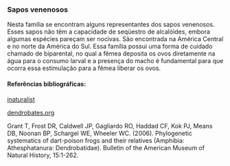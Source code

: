 ﻿### Sapos venenosos


Nesta família se encontram alguns representantes dos sapos venenosos. Esses sapos não têm a capacidade de seqüestro de alcalóides, embora algumas espécies pareçam ser nocivas. São  encontrada na América Central e no norte da América do Sul. Essa família possui uma forma de cuidado chamado de biparental, no qual a fêmea deposita os ovos diretamente na água para o consumo larval e a presença do macho é fundamental para que ocorra essa estimulação para a fêmea liberar os ovos.


#### Referências bibliográficas:
[inaturalist](https://www.inaturalist.org/taxa/64722-Aromobatidae)


[dendrobates.org](http://www.dendrobates.org/dendrobatoidea/aromobatidae/)


Grant T, Frost DR, Caldwell JP, Gagliardo RO, Haddad CF, Kok PJ, Means DB, Noonan BP, Schargel WE, Wheeler WC. (2006). Phylogenetic systematics of dart-poison frogs and their relatives (Amphibia: Athesphatanura: Dendrobatidae). Bulletin of the American Museum of Natural History, 15:1-262.